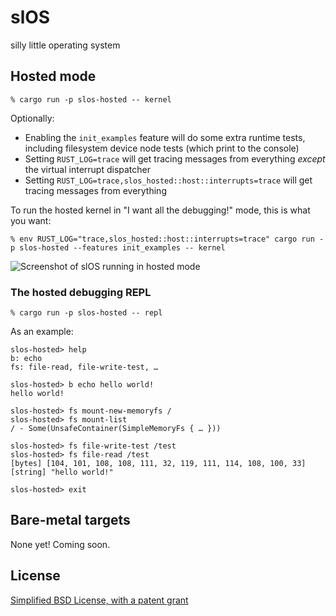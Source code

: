 # slOS

silly little operating system

## Hosted mode

```shell
% cargo run -p slos-hosted -- kernel
```

Optionally:

- Enabling the `init_examples` feature will do some extra runtime tests, including filesystem device node tests (which print to the console)
- Setting `RUST_LOG=trace` will get tracing messages from everything _except_ the virtual interrupt dispatcher
- Setting `RUST_LOG=trace,slos_hosted::host::interrupts=trace` will get tracing messages from everything

To run the hosted kernel in "I want all the debugging!" mode, this is what you want:

```shell
% env RUST_LOG="trace,slos_hosted::host::interrupts=trace" cargo run -p slos-hosted --features init_examples -- kernel
```

![Screenshot of slOS running in hosted mode](https://oops-all-kittens.sfo2.digitaloceanspaces.com/slos/20210827_03h25m49s_grim.png)

### The hosted debugging REPL

```shell
% cargo run -p slos-hosted -- repl
```

As an example:

```
slos-hosted> help
b: echo
fs: file-read, file-write-test, …

slos-hosted> b echo hello world!
hello world!

slos-hosted> fs mount-new-memoryfs /
slos-hosted> fs mount-list
/ - Some(UnsafeContainer(SimpleMemoryFs { … }))

slos-hosted> fs file-write-test /test
slos-hosted> fs file-read /test
[bytes] [104, 101, 108, 108, 111, 32, 119, 111, 114, 108, 100, 33]
[string] "hello world!"

slos-hosted> exit
```

## Bare-metal targets

None yet! Coming soon.

## License

[Simplified BSD License, with a patent grant](./LICENSE)
